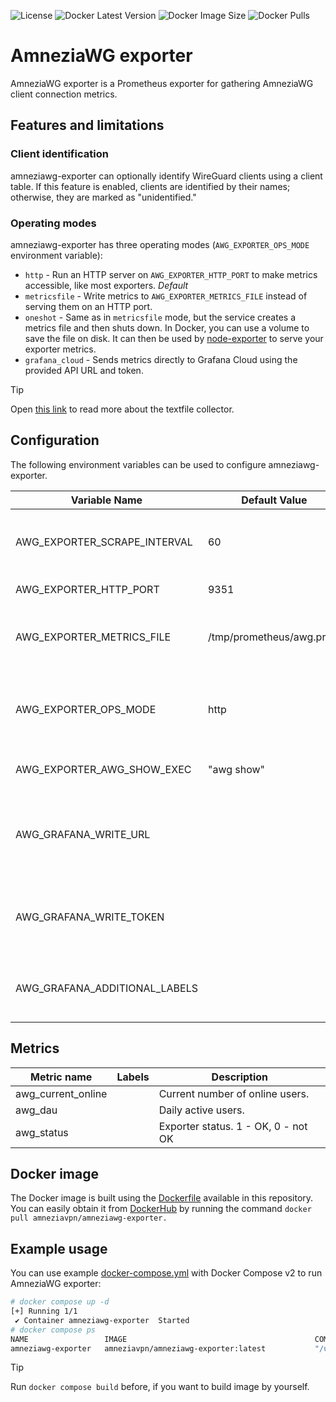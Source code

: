 ![License](https://img.shields.io/github/license/amnezia-vpn/amneziawg-exporter)
![Docker Latest Version](https://img.shields.io/docker/v/amneziavpn/amneziawg-exporter)
![Docker Image Size](https://img.shields.io/docker/image-size/amneziavpn/amneziawg-exporter)
![Docker Pulls](https://img.shields.io/docker/pulls/amneziavpn/amneziawg-exporter)

# AmneziaWG exporter

AmneziaWG exporter is a Prometheus exporter for gathering AmneziaWG client connection metrics.

## Features and limitations

### Client identification

amneziawg-exporter can optionally identify WireGuard clients using a client table. If this feature is enabled, clients are identified by their names; otherwise, they are marked as "unidentified."

### Operating modes

amneziawg-exporter has three operating modes (`AWG_EXPORTER_OPS_MODE` environment variable):

- `http` - Run an HTTP server on `AWG_EXPORTER_HTTP_PORT` to make metrics accessible, like most exporters. *Default*
- `metricsfile` - Write metrics to `AWG_EXPORTER_METRICS_FILE` instead of serving them on an HTTP port.
- `oneshot` - Same as in `metricsfile` mode, but the service creates a metrics file and then shuts down. In Docker, you can use a volume to save the file on disk. It can then be used by [node-exporter](https://github.com/prometheus/node_exporter) to serve your exporter metrics.
- `grafana_cloud` - Sends metrics directly to Grafana Cloud using the provided API URL and token.

> [!TIP]
> Open [this link](https://github.com/prometheus/node_exporter#textfile-collector) to read more about the textfile collector.

## Configuration

The following environment variables can be used to configure amneziawg-exporter.

| Variable Name                        | Default Value               | Description                                                             |
|--------------------------------------|-----------------------------|-------------------------------------------------------------------------|
| AWG_EXPORTER_SCRAPE_INTERVAL         | 60                          | Interval for scraping WireGuard metrics (for the `http` mode).          |
| AWG_EXPORTER_HTTP_PORT               | 9351                        | Port for HTTP service.                                                  |
| AWG_EXPORTER_METRICS_FILE            | /tmp/prometheus/awg.prom    | Path to the metrics file for Node exporter textfile collector.          |
| AWG_EXPORTER_OPS_MODE                | http                        | Operation mode for the exporter (`http`, `metricsfile`, `oneshot` or `grafana_cloud`). |
| AWG_EXPORTER_AWG_SHOW_EXEC           | "awg show"                  | Command to run the `awg show` command.                                  |
| AWG_GRAFANA_WRITE_URL                |                             | URL for sending metrics to Grafana Cloud (for `grafana_cloud` mode).    |
| AWG_GRAFANA_WRITE_TOKEN              |                             | Authorization token for Grafana Cloud (for `grafana_cloud` mode).       |
| AWG_GRAFANA_ADDITIONAL_LABELS        |                             | Additional labels to add when sending metrics to Grafana Cloud.         |

## Metrics

| Metric name                          | Labels               | Description                                                                 |
|--------------------------------------|----------------------|-----------------------------------------------------------------------------|
| awg_current_online                   |                      | Current number of online users.                                             |
| awg_dau                              |                      | Daily active users.                                                         |
| awg_status                           |                      | Exporter status. 1 - OK, 0 - not OK                                         |

## Docker image

The Docker image is built using the [Dockerfile](Dockerfile) available in this repository. You can easily obtain it from [DockerHub](https://hub.docker.com/r/amneziavpn/amneziawg-exporter) by running the command `docker pull amneziavpn/amneziawg-exporter.`


## Example usage

You can use example [docker-compose.yml](docker-compose.yml) with Docker Compose v2 to run AmneziaWG exporter:

```sh
# docker compose up -d
[+] Running 1/1
 ✔ Container amneziawg-exporter  Started                                                                                                                  0.2s 
# docker compose ps
NAME                 IMAGE                                          COMMAND                         SERVICE              CREATED          STATUS          PORTS
amneziawg-exporter   amneziavpn/amneziawg-exporter:latest           "/usr/bin/amneziawg-exporter"   amneziawg-exporter   23 seconds ago   Up 23 seconds
```

> [!TIP]
> Run `docker compose build` before, if you want to build image by yourself.
